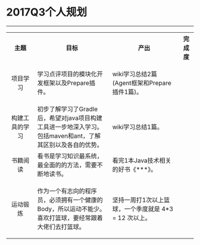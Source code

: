 # 2017Q3个人规划
---

<table class="relative-table wrapped" style="width: 100%;"><colgroup><col style="width: 15%;" /><col style="width: 40%;" /><col style="width: 37%;" /><col style="width: 8%;" /></colgroup>
<tbody>
<tr>
<th style="text-align: center;">主题</th>
<th style="text-align: center;">目标</th>
<th style="text-align: center;">产出</th>
<th style="text-align: center;" colspan="1">完成度</th></tr>
<tr>
<td style="text-align: center;" colspan="1">项目学习</td>
<td colspan="1">学习点评项目的模块化开发框架以及Prepare插件。</td>
<td colspan="1">
<p>wiki学习总结2篇(Agent框架和Prepare插件1篇)。</p></td>
<td colspan="1">&nbsp;</td></tr>
<tr>
<td style="text-align: center;" colspan="1">构建工具的学习</td>
<td style="text-align: left;" colspan="1">初步了解学习了Gradle后，希望对java项目构建工具进一步地深入学习。包括maven和ant，了解其区别以及各自的优势。</td>
<td style="text-align: left;" colspan="1">wiki学习总结1篇。</td>
<td colspan="1">&nbsp;</td></tr>
<tr>
<td style="text-align: center;" colspan="1">书籍阅读</td>
<td style="text-align: left;" colspan="1">看书是学习知识最系统，最全面的的方法，需要不断地读书。</td>
<td style="text-align: left;" colspan="1"><span>看完1本Java技术相关的好书《***》。</span></td>
<td colspan="1">&nbsp;</td></tr>
<tr>
<td style="text-align: center;" colspan="1">运动锻炼</td>
<td style="text-align: left;" colspan="1">
<p>作为一个有志向的程序员，必须拥有一个健康的Body，所以运动不能少。喜欢打篮球，要经常跟着大佬们去打篮球。</p></td>
<td style="text-align: left;" colspan="1">坚持一周打1次以上篮球，一个季度就是 4*3 = 12 次以上。</td>
<td colspan="1">&nbsp;</td></tr></tbody></table>